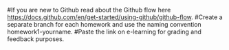 #If you are new to Github read about the Github flow here https://docs.github.com/en/get-started/using-github/github-flow.
#Create a separate branch for each homework and use the naming convention homework1-yourname.
#Paste the link on e-learning for grading and feedback purposes.
